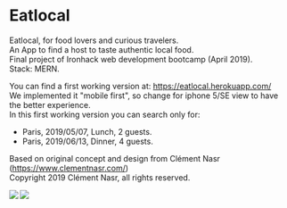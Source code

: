 # Eatlocal

Eatlocal, for food lovers and curious travelers.  
An App to find a host to taste authentic local food.  
Final project of Ironhack web development bootcamp (April 2019).  
Stack: MERN.

You can find a first working version at: https://eatlocal.herokuapp.com/   
We implemented it "mobile first", so change for iphone 5/SE view to have the better experience.  
In this first working version you can search only for:  
- Paris, 2019/05/07, Lunch, 2 guests.  
- Paris, 2019/06/13, Dinner, 4 guests.  

Based on original concept and design from Clément Nasr (https://www.clementnasr.com/)   
Copyright 2019 Clément Nasr, all rights reserved.

<img align="left" src="https://res.cloudinary.com/dl297oyd1/image/upload/v1556483602/Capture_d_e%CC%81cran_2019-04-28_a%CC%80_22.23.43.png" />
<img align="left" src="https://res.cloudinary.com/dl297oyd1/image/upload/v1556483938/Capture_d_e%CC%81cran_2019-04-28_a%CC%80_22.24.36.png" />


